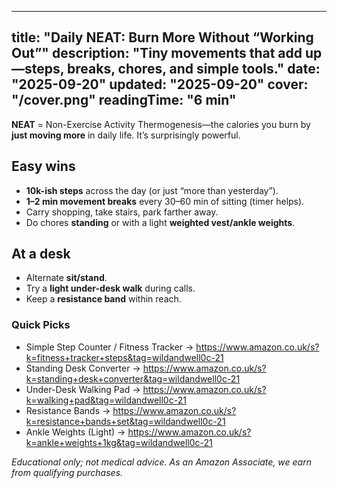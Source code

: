 <!-- /content/guides/daily-neat-movement.md -->
---
title: "Daily NEAT: Burn More Without “Working Out”"
description: "Tiny movements that add up—steps, breaks, chores, and simple tools."
date: "2025-09-20"
updated: "2025-09-20"
cover: "/cover.png"
readingTime: "6 min"
---

**NEAT** = Non-Exercise Activity Thermogenesis—the calories you burn by **just moving more** in daily life. It’s surprisingly powerful.

## Easy wins
- **10k-ish steps** across the day (or just “more than yesterday”).  
- **1–2 min movement breaks** every 30–60 min of sitting (timer helps).  
- Carry shopping, take stairs, park farther away.  
- Do chores **standing** or with a light **weighted vest/ankle weights**.

## At a desk
- Alternate **sit/stand**.  
- Try a **light under-desk walk** during calls.  
- Keep a **resistance band** within reach.

### Quick Picks
- Simple Step Counter / Fitness Tracker → <https://www.amazon.co.uk/s?k=fitness+tracker+steps&tag=wildandwell0c-21>  
- Standing Desk Converter → <https://www.amazon.co.uk/s?k=standing+desk+converter&tag=wildandwell0c-21>  
- Under-Desk Walking Pad → <https://www.amazon.co.uk/s?k=walking+pad&tag=wildandwell0c-21>  
- Resistance Bands → <https://www.amazon.co.uk/s?k=resistance+bands+set&tag=wildandwell0c-21>  
- Ankle Weights (Light) → <https://www.amazon.co.uk/s?k=ankle+weights+1kg&tag=wildandwell0c-21>

*Educational only; not medical advice. As an Amazon Associate, we earn from qualifying purchases.*
